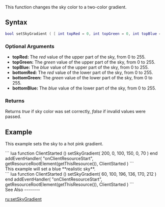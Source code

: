 This function changes the sky color to a two-color gradient.

Syntax
------

``` lua
bool setSkyGradient ( [ int topRed = 0, int topGreen = 0, int topBlue = 0, int bottomRed = 0, int bottomGreen = 0, int bottomBlue = 0 ] )
```

### Optional Arguments

-   **topRed:** The *red* value of the upper part of the sky, from 0 to 255.
-   **topGreen:** The *green* value of the upper part of the sky, from 0 to 255.
-   **topBlue:** The *blue* value of the upper part of the sky, from 0 to 255.
-   **bottomRed:** The *red* value of the lower part of the sky, from 0 to 255.
-   **bottomGreen:** The *green* value of the lower part of the sky, from 0 to 255.
-   **bottomBlue:** The *blue* value of the lower part of the sky, from 0 to 255.

### Returns

Returns *true* if sky color was set correctly, *false* if invalid values were passed.

Example
-------

This example sets the sky to a hot pink gradient.

<section name="Client" class="client" show="true">
``` lua
function ClientStarted ()
setSkyGradient( 200, 0, 100, 150, 0, 70 )
end 
addEventHandler( "onClientResourceStart", getResourceRootElement(getThisResource()), ClientStarted )
```

</section>
This example will set a blue **realistic sky**.

<section name="Client" class="client" show="true">
``` lua
function ClientStarted ()
setSkyGradient( 60, 100, 196, 136, 170, 212 )
end 
addEventHandler( "onClientResourceStart", getResourceRootElement(getThisResource()), ClientStarted )
```

</section>
See Also
--------

[ru:setSkyGradient](/docs/ru-setskygradient.md "wikilink")
